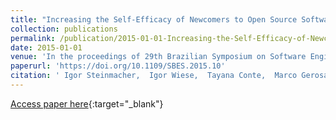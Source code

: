 ```yaml
---
title: "Increasing the Self-Efficacy of Newcomers to Open Source Software Projects"
collection: publications
permalink: /publication/2015-01-01-Increasing-the-Self-Efficacy-of-Newcomers-to-Open-Source-Software-Projects
date: 2015-01-01
venue: 'In the proceedings of 29th Brazilian Symposium on Software Engineering, SBES 2015, Belo Horizonte, MG, Brazil, September 21-26, 2015'
paperurl: 'https://doi.org/10.1109/SBES.2015.10'
citation: ' Igor Steinmacher,  Igor Wiese,  Tayana Conte,  Marco Gerosa, &quot;Increasing the Self-Efficacy of Newcomers to Open Source Software Projects.&quot; In the proceedings of 29th Brazilian Symposium on Software Engineering, SBES 2015, Belo Horizonte, MG, Brazil, September 21-26, 2015, 2015.'
---
```

[Access paper here](https://doi.org/10.1109/SBES.2015.10){:target="_blank"}
